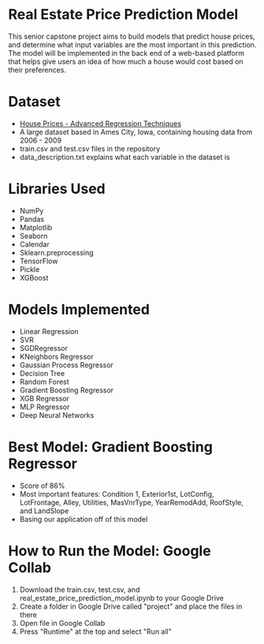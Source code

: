 # Real Estate Price Prediction Model
This senior capstone project aims to build models that predict house prices, and determine what input variables are the most important in this prediction. The model will be implemented in the back end of a web-based platform that helps give users an idea of how much a house would cost based on their preferences.

# Dataset
- [House Prices - Advanced Regression Techniques](https://www.kaggle.com/c/house-prices-advanced-regression-techniques)
- A large dataset based in Ames City, Iowa, containing housing data from 2006 - 2009
- train.csv and test.csv files in the repository
- data_description.txt explains what each variable in the dataset is

# Libraries Used
- NumPy
- Pandas
- Matplotlib
- Seaborn
- Calendar
- Sklearn.preprocessing
- TensorFlow
- Pickle
- XGBoost

# Models Implemented
- Linear Regression
- SVR
- SGDRegressor
- KNeighbors Regressor
- Gaussian Process Regressor
- Decision Tree
- Random Forest
- Gradient Boosting Regressor
- XGB Regressor
- MLP Regressor
- Deep Neural Networks

# Best Model: Gradient Boosting Regressor
- Score of 86%
- Most important features: Condition 1, Exterior1st, LotConfig, LotFrontage, Alley, Utilities, MasVnrType, YearRemodAdd, RoofStyle, and LandSlope
- Basing our application off of this model

# How to Run the Model: Google Collab
1. Download the train.csv, test.csv, and real_estate_price_prediction_model.ipynb to your Google Drive
2. Create a folder in Google Drive called "project" and place the files in there
3. Open file in Google Collab
4. Press "Runtime" at the top and select "Run all"


